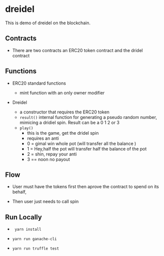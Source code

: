 # dreidel

This is demo of dreidel on the blockchain.

## Contracts 

* There are two contracts an ERC20 token contract and the dridel contract

## Functions

* ERC20 standard functions
    * mint function with an only owner modifier

* Dreidel
    * a constructor that requires the ERC20 token
    * ```result()``` internal function for generating a pseudo random number, mimicing a dridiel spin. Result can be a 0 1 2 or 3 
    * ```play()``` 
        * this is the game, get the dridel spin 
        * requires an anti
        * 0 = gimal win whole pot (will transfer all the balance )
        * 1 = Hey,half the pot will transfer half the balance of the pot
        * 2 = shin, repay your anti
        * 3 == noon no payout

## Flow

* User must have the tokens first then aprove the contract to spend on its behalf,

* Then user just needs to call spin
    

## Run Locally

* ``` yarn install```

* ```yarn run ganache-cli```

* ``` yarn run truffle test ```
